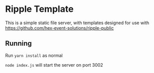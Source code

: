 # Ripple Template

This is a simple static file server, with templates designed for use with https://github.com/hex-event-solutions/ripple-public

## Running

Run `yarn install` as normal

`node index.js` will start the server on port 3002
